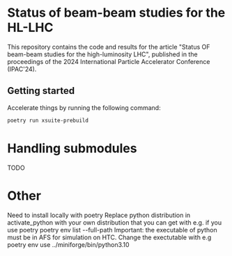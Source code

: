 # Status of beam-beam studies for the HL-LHC

This repository contains the code and results for the article "Status OF beam-beam studies for the high-luminosity LHC", published in the proceedings of the 2024 International Particle Accelerator Conference (IPAC'24).

## Getting started

Accelerate things by running the following command:

```bash
poetry run xsuite-prebuild
```

# Handling submodules

TODO


# Other
Need to install locally with poetry
Replace python distribution in activate_python with your own distribution that you can get with e.g. if you use poetry poetry env list --full-path
Important: the executable of python must be in AFS for simulation on HTC.
Change the exectutable with e.g poetry env use ../miniforge/bin/python3.10

